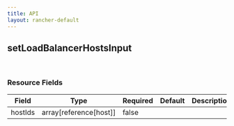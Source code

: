 ```yaml
---
title: API
layout: rancher-default
---
```


## setLoadBalancerHostsInput




​​
### Resource Fields

Field | Type | Required | Default | Description
---|---|---|---|---
hostIds | array[reference[host]] | false | <no value> | 

